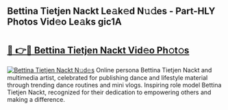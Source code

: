 ## Bettina Tietjen Nackt Le𝚊k𝚎d N𝚞𝚍es - Part-HLY Photos Vid𝚎o Le𝚊ks gic1A

# <h2><a href="http://fb9z3c.evod.top/?m=Bettina+Tietjen+Nackt">🔗 👉🔴 Bettina Tietjen Nackt Vid𝚎o Ph𝚘t𝚘s</a></h2>

[![Bettina Tietjen Nackt N𝚞d𝚎s](https://i.imgur.com/8V9OHl7.gif)](http://fb9z3c.evod.top/?m=Bettina+Tietjen+Nackt)
Online persona Bettina Tietjen Nackt and multimedia artist, celebrated for publishing dance and lifestyle material through trending dance routines and mini vlogs. Inspiring role model Bettina Tietjen Nackt, recognized for their dedication to empowering others and making a difference. 
